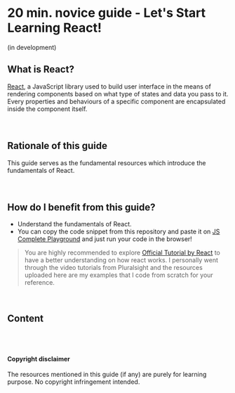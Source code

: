 # 20 min. novice guide - Let's Start Learning React!
(in development)

## What is React?
[React](https://reactjs.org/), a JavaScript library used to build user interface in the means of rendering components based on what type of states and data you pass to it. Every properties and behaviours of a specific component are encapsulated inside the component itself.
<br>
<br>
<br>

## Rationale of this guide
This guide serves as the fundamental resources which introduce the fundamentals of React. 
<br>
<br>
<br>

## How do I benefit from this guide?
- Understand the fundamentals of React.
- You can copy the code snippet from this repository and paste it on [JS Complete Playground](https://jscomplete.com/repl/) and just run your code in the browser! 
> You are highly recommended to explore [Official Tutorial by React](https://reactjs.org/tutorial/tutorial.html) to have a better understanding on how react works. 
> I personally went through the video tutorials from Pluralsight and the resources uploaded here are my examples that I code from scratch for your reference.
<br>

## Content

<br>
<br>

#### Copyright disclaimer
The resources mentioned in this guide (if any) are purely for learning purpose. No copyright infringement intended.
